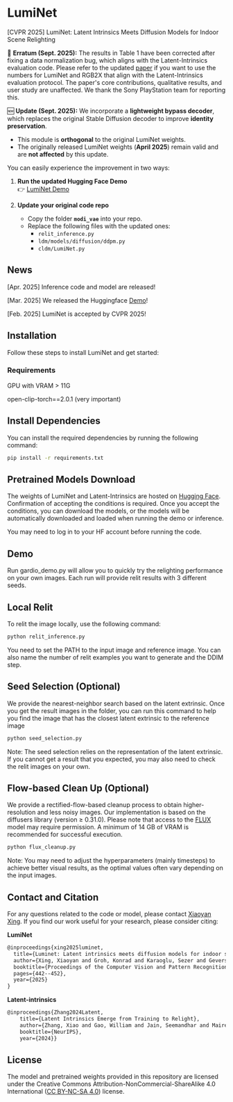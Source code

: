 # LumiNet
[CVPR 2025] LumiNet: Latent Intrinsics Meets Diffusion Models for Indoor Scene Relighting

🚨 **Erratum (Sept. 2025):** The results in Table 1 have been corrected after fixing a data normalization bug, which aligns with the Latent-Intrinsics evaluation code. Please refer to the updated [paper](https://arxiv.org/pdf/2412.00177) if you want to use the numbers for LumiNet and RGB2X that align with the Latent-Intrinsics evaluation protocol. The paper's core contributions, qualitative results, and user study are unaffected. We thank the Sony PlayStation team for reporting this.

🆕 **Update (Sept. 2025):** We incorporate a **lightweight bypass decoder**, which replaces the original Stable Diffusion decoder to improve **identity preservation**.  

- This module is **orthogonal** to the original LumiNet weights.  
- The originally released LumiNet weights (**April 2025**) remain valid and are **not affected** by this update.

You can easily experience the improvement in two ways:

1. **Run the updated Hugging Face Demo**  
   👉 [LumiNet Demo](https://huggingface.co/spaces/xyxingx/LumiNet)
   
2. **Update your original code repo**  
   - Copy the folder **`modi_vae`** into your repo.  
   - Replace the following files with the updated ones:
     - `relit_inference.py`
     - `ldm/models/diffusion/ddpm.py`
     - `cldm/LumiNet.py`



## News
[Apr. 2025] Inference code and model are released!

[Mar. 2025] We released the Huggingface [Demo](https://huggingface.co/spaces/xyxingx/LumiNet)!

[Feb. 2025] LumiNet is accepted by CVPR 2025!


## Installation
Follow these steps to install LumiNet and get started:
### Requirements
GPU with VRAM > 11G

open-clip-torch==2.0.1 (very important)

## Install Dependencies
You can install the required dependencies by running the following command:

```bash
pip install -r requirements.txt
```

## Pretrained Models Download

The weights of LumiNet and Latent-Intrinsics are hosted on [Hugging Face](https://huggingface.co/xyxingx/LumiNet). Confirmation of accepting the conditions is required. Once you accept the conditions, you can download the models, or the models will be automatically downloaded and loaded when running the demo or inference.

You may need to log in to your HF account before running the code.


## Demo
Run gardio_demo.py will allow you to quickly try the relighting performance on your own images. Each run will provide relit results with 3 different seeds.

## Local Relit
To relit the image locally, use the following command:
```bash
python relit_inference.py
```
You need to set the PATH to the input image and reference image. You can also name the number of relit examples you want to generate and the DDIM step. 

## Seed Selection (Optional)
We provide the nearest-neighbor search based on the latent extrinsic. Once you get the result images in the folder, you can run this command to help you find the image that has the closest latent extrinsic to the reference image

```bash
python seed_selection.py
```

Note: The seed selection relies on the representation of the latent extrinsic. If you cannot get a result that you expected, you may also need to check the relit images on your own.

## Flow-based Clean Up (Optional)
We provide a rectified-flow-based cleanup process to obtain higher-resolution and less noisy images. Our implementation is based on the diffusers library (version ≥ 0.31.0). Please note that access to the [FLUX](https://huggingface.co/black-forest-labs/FLUX.1-schnell) model may require permission. A minimum of 14 GB of VRAM is recommended for successful execution.


```bash
python flux_cleanup.py
```
Note: You may need to adjust the hyperparameters (mainly timesteps) to achieve better visual results, as the optimal values often vary depending on the input images.



## Contact and Citation
For any questions related to the code or model, please contact [Xiaoyan Xing](mailto:x.xing@uva.nl). 
If you find our work useful for your research, please consider citing:

**LumiNet**
```tex
@inproceedings{xing2025luminet,
  title={Luminet: Latent intrinsics meets diffusion models for indoor scene relighting},
  author={Xing, Xiaoyan and Groh, Konrad and Karaoglu, Sezer and Gevers, Theo and Bhattad, Anand},
  booktitle={Proceedings of the Computer Vision and Pattern Recognition Conference},
  pages={442--452},
  year={2025}
}
```
**Latent-intrinsics**
```tex
@inproceedings{Zhang2024Latent,
    title={Latent Intrinsics Emerge from Training to Relight},
    author={Zhang, Xiao and Gao, William and Jain, Seemandhar and Maire, Michael and Forsyth, David and Bhattad, Anand},
    booktitle={NeurIPS},
    year={2024}}
```
## License
The model and pretrained weights provided in this repository are licensed under the Creative Commons Attribution-NonCommercial-ShareAlike 4.0 International ([CC BY-NC-SA 4.0](https://creativecommons.org/licenses/by-nc-sa/4.0/)) license.

